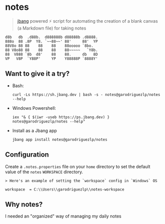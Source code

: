 # notes

> [jbang](https://www.jbang.dev/) powered ⚡ script for automating the creation of a blank canvas (a Markdown file) for taking notes

```
d8b   db  .d88b.  d888888b d88888b .d8888.
888o  88 .8P  Y8. `~~88~~' 88'     88'  YP
88V8o 88 88    88    88    88ooooo `8bo.
88 V8o88 88    88    88    88~~~~~   `Y8b.
88  V888 `8b  d8'    88    88.     db   8D
VP   V8P  `Y88P'     YP    Y88888P `8888Y'
```

## Want to give it a try?

-  Bash:

    ```
    curl -Ls https://sh.jbang.dev | bash -s - notes@garodriguezlp/notes --help
    ```

- Windows Powershell:

    ```
    iex "& { $(iwr -useb https://ps.jbang.dev) } notes@garodriguezlp/notes --help"
    ```

- Install as a Jbang app

    ```
    jbang app install notes@garodriguezlp/notes
    ```
## Configuration

Create a `.notes.properties` file on your `home` directory to set the default value of the `notes` `WORKSPACE` directory. 
    
    > Here's an example of setting the `workspace` config in `Windows` OS

    workspace  = C:\\Users\\garodriguezlp\\notes-workspace

## Why notes?

I needed an "organized" way of managing my daily notes
